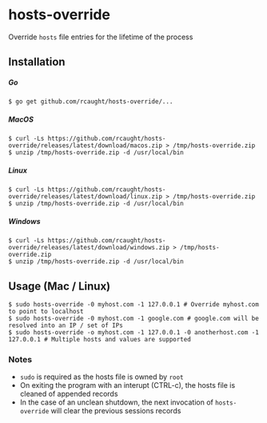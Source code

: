 # hosts-override
Override `hosts` file entries for the lifetime of the process

## Installation
##### Go
```
$ go get github.com/rcaught/hosts-override/...
```
##### MacOS
```
$ curl -Ls https://github.com/rcaught/hosts-override/releases/latest/download/macos.zip > /tmp/hosts-override.zip
$ unzip /tmp/hosts-override.zip -d /usr/local/bin
```
##### Linux
```
$ curl -Ls https://github.com/rcaught/hosts-override/releases/latest/download/linux.zip > /tmp/hosts-override.zip
$ unzip /tmp/hosts-override.zip -d /usr/local/bin
```
##### Windows
```
$ curl -Ls https://github.com/rcaught/hosts-override/releases/latest/download/windows.zip > /tmp/hosts-override.zip
$ unzip /tmp/hosts-override.zip -d /usr/local/bin
```

## Usage (Mac / Linux)
```
$ sudo hosts-override -0 myhost.com -1 127.0.0.1 # Override myhost.com to point to localhost
$ sudo hosts-override -0 myhost.com -1 google.com # google.com will be resolved into an IP / set of IPs
$ sudo hosts-override -o myhost.com -1 127.0.0.1 -0 anotherhost.com -1 127.0.0.1 # Multiple hosts and values are supported
```

### Notes
- `sudo` is required as the hosts file is owned by `root`
- On exiting the program with an interupt (CTRL-c), the hosts file is cleaned of appended records
- In the case of an unclean shutdown, the next invocation of `hosts-override` will clear the previous sessions records
